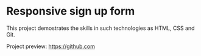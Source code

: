 # Responsive sign up form

This project demostrates the skills in such technologies as HTML, CSS and Git.

Project preview: https://github.com